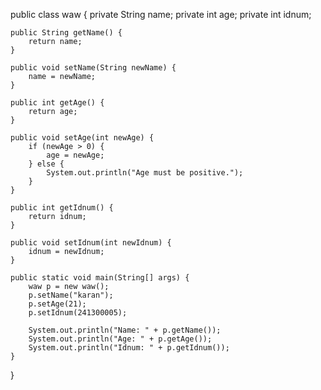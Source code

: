 public class waw {
    private String name;
    private int age;
    private int idnum;

    public String getName() {
        return name;
    }

    public void setName(String newName) {
        name = newName;
    }

    public int getAge() {
        return age;
    }

    public void setAge(int newAge) {
        if (newAge > 0) {
            age = newAge;
        } else {
            System.out.println("Age must be positive.");
        }
    }

    public int getIdnum() {
        return idnum;
    }

    public void setIdnum(int newIdnum) {
        idnum = newIdnum;
    }

    public static void main(String[] args) {
        waw p = new waw();
        p.setName("karan");
        p.setAge(21);
        p.setIdnum(241300005);

        System.out.println("Name: " + p.getName());
        System.out.println("Age: " + p.getAge());
        System.out.println("Idnum: " + p.getIdnum());
    }
}

